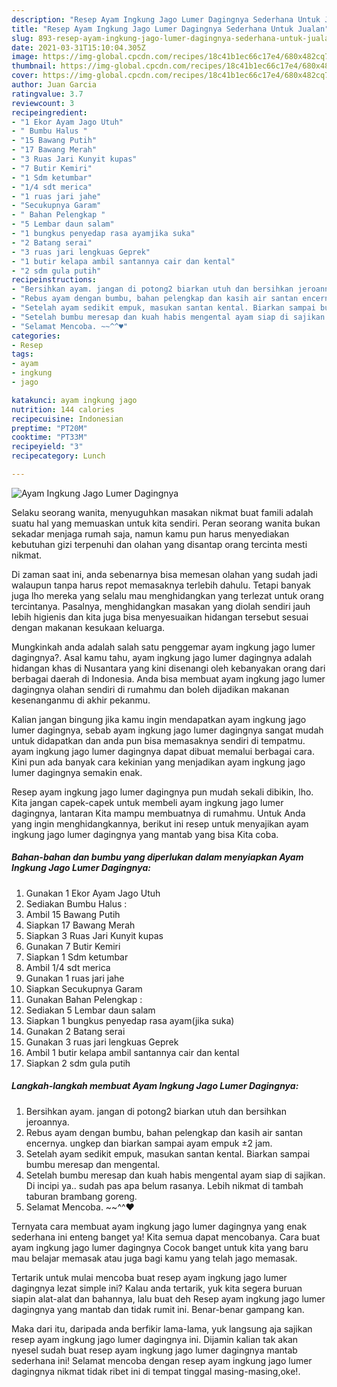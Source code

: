 ```yaml
---
description: "Resep Ayam Ingkung Jago Lumer Dagingnya Sederhana Untuk Jualan"
title: "Resep Ayam Ingkung Jago Lumer Dagingnya Sederhana Untuk Jualan"
slug: 893-resep-ayam-ingkung-jago-lumer-dagingnya-sederhana-untuk-jualan
date: 2021-03-31T15:10:04.305Z
image: https://img-global.cpcdn.com/recipes/18c41b1ec66c17e4/680x482cq70/ayam-ingkung-jago-lumer-dagingnya-foto-resep-utama.jpg
thumbnail: https://img-global.cpcdn.com/recipes/18c41b1ec66c17e4/680x482cq70/ayam-ingkung-jago-lumer-dagingnya-foto-resep-utama.jpg
cover: https://img-global.cpcdn.com/recipes/18c41b1ec66c17e4/680x482cq70/ayam-ingkung-jago-lumer-dagingnya-foto-resep-utama.jpg
author: Juan Garcia
ratingvalue: 3.7
reviewcount: 3
recipeingredient:
- "1 Ekor Ayam Jago Utuh"
- " Bumbu Halus "
- "15 Bawang Putih"
- "17 Bawang Merah"
- "3 Ruas Jari Kunyit kupas"
- "7 Butir Kemiri"
- "1 Sdm ketumbar"
- "1/4 sdt merica"
- "1 ruas jari jahe"
- "Secukupnya Garam"
- " Bahan Pelengkap "
- "5 Lembar daun salam"
- "1 bungkus penyedap rasa ayamjika suka"
- "2 Batang serai"
- "3 ruas jari lengkuas Geprek"
- "1 butir kelapa ambil santannya cair dan kental"
- "2 sdm gula putih"
recipeinstructions:
- "Bersihkan ayam. jangan di potong2 biarkan utuh dan bersihkan jeroannya."
- "Rebus ayam dengan bumbu, bahan pelengkap dan kasih air santan encernya. ungkep dan biarkan sampai ayam empuk ±2 jam."
- "Setelah ayam sedikit empuk, masukan santan kental. Biarkan sampai bumbu meresap dan mengental."
- "Setelah bumbu meresap dan kuah habis mengental ayam siap di sajikan. Di incipi ya.. sudah pas apa belum rasanya. Lebih nikmat di tambah taburan brambang goreng."
- "Selamat Mencoba. ~~^^♥"
categories:
- Resep
tags:
- ayam
- ingkung
- jago

katakunci: ayam ingkung jago 
nutrition: 144 calories
recipecuisine: Indonesian
preptime: "PT20M"
cooktime: "PT33M"
recipeyield: "3"
recipecategory: Lunch

---
```



![Ayam Ingkung Jago Lumer Dagingnya](https://img-global.cpcdn.com/recipes/18c41b1ec66c17e4/680x482cq70/ayam-ingkung-jago-lumer-dagingnya-foto-resep-utama.jpg)

Selaku seorang wanita, menyuguhkan masakan nikmat buat famili adalah suatu hal yang memuaskan untuk kita sendiri. Peran seorang  wanita bukan sekadar menjaga rumah saja, namun kamu pun harus menyediakan kebutuhan gizi terpenuhi dan olahan yang disantap orang tercinta mesti nikmat.

Di zaman  saat ini, anda sebenarnya bisa memesan olahan yang sudah jadi walaupun tanpa harus repot memasaknya terlebih dahulu. Tetapi banyak juga lho mereka yang selalu mau menghidangkan yang terlezat untuk orang tercintanya. Pasalnya, menghidangkan masakan yang diolah sendiri jauh lebih higienis dan kita juga bisa menyesuaikan hidangan tersebut sesuai dengan makanan kesukaan keluarga. 



Mungkinkah anda adalah salah satu penggemar ayam ingkung jago lumer dagingnya?. Asal kamu tahu, ayam ingkung jago lumer dagingnya adalah hidangan khas di Nusantara yang kini disenangi oleh kebanyakan orang dari berbagai daerah di Indonesia. Anda bisa membuat ayam ingkung jago lumer dagingnya olahan sendiri di rumahmu dan boleh dijadikan makanan kesenanganmu di akhir pekanmu.

Kalian jangan bingung jika kamu ingin mendapatkan ayam ingkung jago lumer dagingnya, sebab ayam ingkung jago lumer dagingnya sangat mudah untuk didapatkan dan anda pun bisa memasaknya sendiri di tempatmu. ayam ingkung jago lumer dagingnya dapat dibuat memalui berbagai cara. Kini pun ada banyak cara kekinian yang menjadikan ayam ingkung jago lumer dagingnya semakin enak.

Resep ayam ingkung jago lumer dagingnya pun mudah sekali dibikin, lho. Kita jangan capek-capek untuk membeli ayam ingkung jago lumer dagingnya, lantaran Kita mampu membuatnya di rumahmu. Untuk Anda yang ingin menghidangkannya, berikut ini resep untuk menyajikan ayam ingkung jago lumer dagingnya yang mantab yang bisa Kita coba.

<!--inarticleads1-->

##### Bahan-bahan dan bumbu yang diperlukan dalam menyiapkan Ayam Ingkung Jago Lumer Dagingnya:

1. Gunakan 1 Ekor Ayam Jago Utuh
1. Sediakan  Bumbu Halus :
1. Ambil 15 Bawang Putih
1. Siapkan 17 Bawang Merah
1. Siapkan 3 Ruas Jari Kunyit kupas
1. Gunakan 7 Butir Kemiri
1. Siapkan 1 Sdm ketumbar
1. Ambil 1/4 sdt merica
1. Gunakan 1 ruas jari jahe
1. Siapkan Secukupnya Garam
1. Gunakan  Bahan Pelengkap :
1. Sediakan 5 Lembar daun salam
1. Siapkan 1 bungkus penyedap rasa ayam(jika suka)
1. Gunakan 2 Batang serai
1. Gunakan 3 ruas jari lengkuas Geprek
1. Ambil 1 butir kelapa ambil santannya cair dan kental
1. Siapkan 2 sdm gula putih




<!--inarticleads2-->

##### Langkah-langkah membuat Ayam Ingkung Jago Lumer Dagingnya:

1. Bersihkan ayam. jangan di potong2 biarkan utuh dan bersihkan jeroannya.
1. Rebus ayam dengan bumbu, bahan pelengkap dan kasih air santan encernya. ungkep dan biarkan sampai ayam empuk ±2 jam.
1. Setelah ayam sedikit empuk, masukan santan kental. Biarkan sampai bumbu meresap dan mengental.
1. Setelah bumbu meresap dan kuah habis mengental ayam siap di sajikan. Di incipi ya.. sudah pas apa belum rasanya. Lebih nikmat di tambah taburan brambang goreng.
1. Selamat Mencoba. ~~^^♥




Ternyata cara membuat ayam ingkung jago lumer dagingnya yang enak sederhana ini enteng banget ya! Kita semua dapat mencobanya. Cara buat ayam ingkung jago lumer dagingnya Cocok banget untuk kita yang baru mau belajar memasak atau juga bagi kamu yang telah jago memasak.

Tertarik untuk mulai mencoba buat resep ayam ingkung jago lumer dagingnya lezat simple ini? Kalau anda tertarik, yuk kita segera buruan siapin alat-alat dan bahannya, lalu buat deh Resep ayam ingkung jago lumer dagingnya yang mantab dan tidak rumit ini. Benar-benar gampang kan. 

Maka dari itu, daripada anda berfikir lama-lama, yuk langsung aja sajikan resep ayam ingkung jago lumer dagingnya ini. Dijamin kalian tak akan nyesel sudah buat resep ayam ingkung jago lumer dagingnya mantab sederhana ini! Selamat mencoba dengan resep ayam ingkung jago lumer dagingnya nikmat tidak ribet ini di tempat tinggal masing-masing,oke!.


